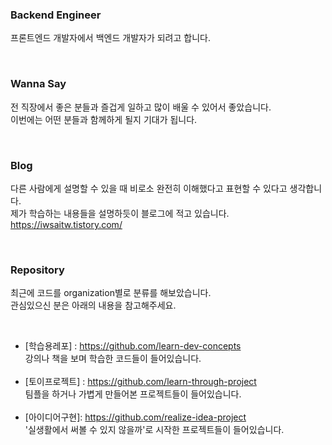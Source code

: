 ### Backend Engineer

프론트엔드 개발자에서 백엔드 개발자가 되려고 합니다. <br />

<br />

### Wanna Say
전 직장에서 좋은 분들과 즐겁게 일하고 많이 배울 수 있어서 좋았습니다. <br />
이번에는 어떤 분들과 함께하게 될지 기대가 됩니다.

<br />

### Blog
다른 사람에게 설명할 수 있을 때 비로소 완전히 이해했다고 표현할 수 있다고 생각합니다.  <br />
제가 학습하는 내용들을 설명하듯이 블로그에 적고 있습니다.
https://iwsaitw.tistory.com/

<br />

### Repository
최근에 코드를 organization별로 분류를 해보았습니다. <br />
관심있으신 분은 아래의 내용을 참고해주세요.

<br />

- [학습용레포] : https://github.com/learn-dev-concepts <br />
  강의나 책을 보며 학습한 코드들이 들어있습니다. <br />
  <br />
- [토이프로젝트] : https://github.com/learn-through-project <br />
  팀플을 하거나 가볍게 만들어본 프로젝트들이 들어있습니다. <br />
  <br />
- [아이디어구현]: https://github.com/realize-idea-project <br />
  '실생활에서 써볼 수 있지 않을까'로 시작한 프로젝트들이 들어있습니다. <br />


<br />

